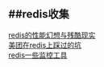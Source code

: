 ##redis收集
-----------
[redis的性能幻想与残酷现实](http://mp.weixin.qq.com/s?__biz=MzAxMTEyOTQ5OQ==&mid=401738746&idx=1&sn=281af530d5abec981f3607d6e729914a)  
[美团在redis上踩过的坑](http://carlosfu.iteye.com/blog/2254154)  
[redis一些监控工具](http://wxmimperio.tk/2016/02/25/Redis-Monitor-Tools/)  
